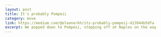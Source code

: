 ```yaml
---
layout: post
title: It's probably Pompeii
category: move
link: https://medium.com/@eleanorkh/its-probably-pompeii-d13944b5dfa
excerpt: We popped down to Pompeii, stopping off at Naples on the way
---
```

